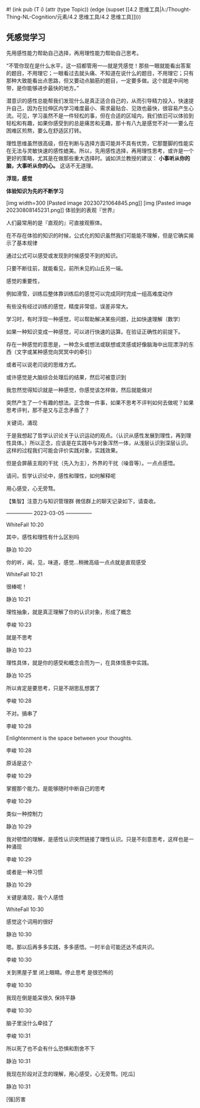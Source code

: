 #! (ink pub (T i) (attr (type Topic)) (edge (supset [[4.2 思维工具|λ:/Thought-Thing-NL-Cognition/元素/4.2 思维工具/4.2 思维工具]])))

## 凭感觉学习
先用感性能力帮助自己选择，再用理性能力帮助自己思考。

“不管你现在是什么水平，这一招都管用一—就是凭感觉！那些一眼就能看出答案的题目，不用理它；一眼看过去就头痛、不知道在说什么的题目，不用理它；只有那种大致能看出点思路，但又要动点脑筋的题目，一定要多做。这个就是中间地带，是你能够进步最快的地方。”

潜意识的感性总能帮我们发现什么是真正适合自己的，从而引导精力投入，快速提升自己，因为在拉伸区内学习难度最小、需求最贴合、见效也最快，很容易产生心流。可见，学习虽然不是一件轻松的事，但在合适的区域内，我们依旧可以体验到轻松和有趣，如果你感受到的总是痛苦和无趣，那十有八九是感觉不对一一要么在困难区煎熬，要么在舒适区打转。

理性思维虽然很高级，但在判断与选择方面可能并不具有优势，它那蹩脚的性能实在无法与灵敏快速的感性媲美。所以，先用感性选择，再用理性思考，或许是一个更好的策略，尤其是在做那些重大选择时。诚如洪兰教授的建议： **小事听从你的脑，大事听从你的心。** 这话不无道理。

 **浮现，感觉** 

 **体验知识为先的不断学习** 

[img width=300 [Pasted image 20230721064845.png]]
[img [Pasted image 20230808145231.png]]
体验到的表观『世界』

人们最常用的是『直观的』可直接观察体。

在不存在体验的知识的时候，公式化的知识虽然我们可能能不理解，但是它确实揭示了基本规律

通过公式可以感受或发现到时候感受不到的知识。

只要不断往前，就能看见，前所未见的山丘另一端。

感觉的重要性，

例如滑雪，训练后整体靠训练后的感觉可以完成同时完成一组高难度动作

有些没有经过训练的感觉，精度非常低，误差非常大。

学习时，有时浮现一种感觉，可以帮助解决某些问题，比如快速理解（数学）

如果一种知识变成一种感觉，可以进行快速的运算。在验证正确性的前提下。

存在一种感觉的意思是，一种念头或想法或联想或灵感或好像脑海中出现漂浮的东西（文字或某种感觉向冥冥中的牵引）

或者可以说老闫说的思维方式。

或许感觉是大脑综合处理后的结果，然后可被意识到

我忽然觉得知识就是一种感觉，你感觉该怎样做，然后就能做对

突然产生了一个有趣的想法。正念做一件事，如果不思考不评判如何去做呢？如果思考评判，那不是又与正念矛盾了？

关键词，涌现

于是我想起了哲学认识论关于认识运动的观点。（认识从感性发展到理性，再到理性具体。）所以正念，应该是在实践中与对象浑然一体，从浅层认识到深层认识。这样的过程我们可能会评价实践对象，实践效果。

但是会屏蔽主观的干扰（先入为主），外界的干扰（噪音等）。一点点感悟。

请问，哲学认识论中，感性和理性，如何解释呢

用心感受，心无旁骛。

【集智】注意力与知识管理群 微信群上的聊天记录如下，请查收。

————— 2023-03-05 —————

WhiteFall 10:20

其中，感性和理性有什么区别吗

静泊 10:20

你的听，闻，见，味道，感觉...稍微高级一点点就是直观感受

WhiteFall 10:21

很棒呢！

静泊 10:21

理性抽象，就是真正理解了你的认识对象，形成了概念

李峻 10:23

就是不思考

静泊 10:23

理性具体，就是你的感受和概念合而为一，在具体情景中实践。

静泊 10:25

所以肯定是要思考，只是不胡思乱想罢了

李峻 10:28

不对。搞串了

李峻 10:28

Enlightenment is the space between your thoughts.

李峻 10:28

原话是这个

李峻 10:29

掌握那个能力。是能够随时中断自己的思考

李峻 10:29

类似一种控制力

静泊 10:29

我对顿悟的理解，是感性认识突然链接了理性认识。只是不刻意思考，这样也是一种涌现

李峻 10:29

或者是一种习惯

静泊 10:29

关键是涌现，我个人感悟

WhiteFall 10:30

感觉这个词用的很好

静泊 10:30

嗯。那以后再多多实践，多多感悟。一时半会可能还达不成共识。

李峻 10:30

关到黑屋子里 闭上眼睛。停止思考 是很恐怖的

李峻 10:30

我现在倒是能呆很久 保持平静

李峻 10:30

脑子里没什么牵挂了

李峻 10:31

所以死了也不会有什么恐惧和割舍不下

静泊 10:31

我现在阶段对正念的理解，用心感受，心无旁骛。[吃瓜]

静泊 10:31

[强]厉害